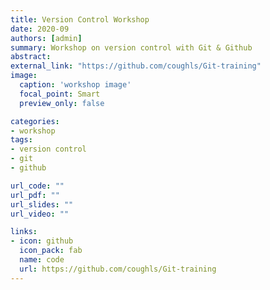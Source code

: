 ```yaml
---
title: Version Control Workshop
date: 2020-09
authors: [admin]
summary: Workshop on version control with Git & Github
abstract: 
external_link: "https://github.com/coughls/Git-training"
image:
  caption: 'workshop image'
  focal_point: Smart
  preview_only: false

categories:
- workshop
tags:
- version control
- git
- github

url_code: ""
url_pdf: ""
url_slides: ""
url_video: ""

links:
- icon: github
  icon_pack: fab
  name: code
  url: https://github.com/coughls/Git-training
---
```



